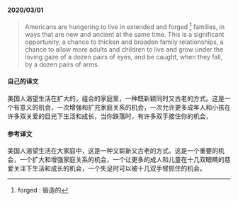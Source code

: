#### 2020/03/01

> Americans are hungering to live in extended and forged [^1] families, in ways that are new and ancient at the same time. This is a significant opportunity, a chance to thicken and broaden family relationships, a chance to allow more adults and children to live and grow under the loving gaze of a dozen pairs of eyes, and be caught, when they fall, by a dozen pairs of arms.



#### 自己的译文

美国人渴望生活在扩大的，组合的家庭里，一种既新颖同时又古老的方式。这是一个有意义的机会，一次增强和扩充家庭关系的机会，一次允许更多成年人和小孩在许多双关爱的目光下生活和成长，当你跌落时，有许多双手接住你的机会，



#### 参考译文

美国人渴望生活在大家庭中，这是一种又崭新又古老的方式。这是一个重要的机会，一个扩大和增强家庭关系的机会，一个让更多的成人和儿童在十几双眼睛的慈爱关注下生活和成长的机会，一个失足时可以被十几双手臂抓住的机会。



[^1]: forged : 锻造的

